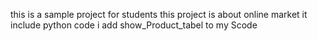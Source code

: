 this is a sample project for students
this project is about online market 
it include python code 
i add show_Product_tabel to my Scode
